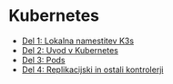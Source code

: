 # Kubernetes

- [Del 1: Lokalna namestitev K3s](./01_K3S_Installation)
- [Del 2: Uvod v Kubernetes](./02_First_steps_with_Docker_and_Kubernetes)
- [Del 3: Pods](./03_Pods_running_containers_in_Kubernetes)
- [Del 4: Replikacijski in ostali kontrolerji](./04_Replication_and_other_controllers)
